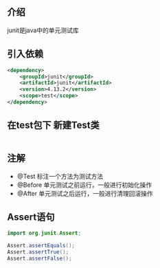 ## 介绍

junit是java中的单元测试库



##  引入依赖

```xml
<dependency>
    <groupId>junit</groupId>
    <artifactId>junit</artifactId>
    <version>4.13.2</version>
    <scope>test</scope>
</dependency>
```



## 在test包下 新建Test类

```java
```



## 注解

- @Test 标注一个方法为测试方法
- @Before 单元测试之前运行，一般进行初始化操作
- @After 单元测试之后运行，一般进行清理回滚操作



## Assert语句

```java
import org.junit.Assert;

Assert.assertEquals();
Assert.assertTrue();
Assert.assertFalse();
```

